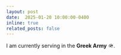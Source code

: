```yaml
---
layout: post
date:  2025-01-20 10:00:00-0400
inline: true
related_posts: false
---
```


I am currently serving in the **Greek Army** 🪖.
